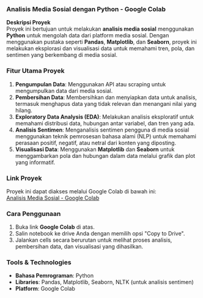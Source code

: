 ### **Analisis Media Sosial dengan Python - Google Colab**

**Deskripsi Proyek**  
Proyek ini bertujuan untuk melakukan **analisis media sosial** menggunakan **Python** untuk mengolah data dari platform media sosial. Dengan menggunakan pustaka seperti **Pandas**, **Matplotlib**, dan **Seaborn**, proyek ini melakukan eksplorasi dan visualisasi data untuk memahami tren, pola, dan sentimen yang berkembang di media sosial.


### **Fitur Utama Proyek**
1. **Pengumpulan Data**: Menggunakan API atau scraping untuk mengumpulkan data dari media sosial.
2. **Pembersihan Data**: Membersihkan dan menyiapkan data untuk analisis, termasuk menghapus data yang tidak relevan dan menangani nilai yang hilang.
3. **Exploratory Data Analysis (EDA)**: Melakukan analisis eksploratif untuk memahami distribusi data, hubungan antar variabel, dan tren yang ada.
4. **Analisis Sentimen**: Menganalisis sentimen pengguna di media sosial menggunakan teknik pemrosesan bahasa alami (NLP) untuk memahami perasaan positif, negatif, atau netral dari konten yang diposting.
5. **Visualisasi Data**: Menggunakan **Matplotlib** dan **Seaborn** untuk menggambarkan pola dan hubungan dalam data melalui grafik dan plot yang informatif.

### **Link Proyek**  
Proyek ini dapat diakses melalui Google Colab di bawah ini:  
[Analisis Media Sosial - Google Colab](https://colab.research.google.com/github/Osamaulani/Analisis-Sosial-Media/blob/main/Analisis_Media_Sosial.ipynb)

### **Cara Penggunaan**
1. Buka link **Google Colab** di atas.
2. Salin notebook ke drive Anda dengan memilih opsi "Copy to Drive".
3. Jalankan cells secara berurutan untuk melihat proses analisis, pembersihan data, dan visualisasi yang dihasilkan.

### **Tools & Technologies**
- **Bahasa Pemrograman**: Python
- **Libraries**: Pandas, Matplotlib, Seaborn, NLTK (untuk analisis sentimen)
- **Platform**: Google Colab

